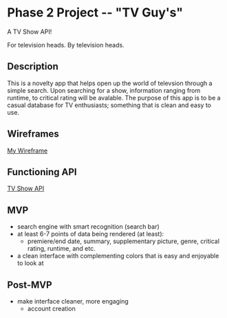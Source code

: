 # Phase 2 Project -- "TV Guy's"

A TV Show API! 

For television heads.
By television heads.

## Description

This is a novelty app that helps open up the world of televsion through a simple search. Upon searching for a show, information ranging from runtime, to critical rating will be avalable. The purpose of this app is to be a casual database for TV enthusiasts; something that is clean and easy to use.

## Wireframes

[My Wireframe](https://www.figma.com/file/RUe2lVgjE8A3L3TC65Aw2X/Powerup-(Copy)?node-id=0%3A1)

## Functioning API

[TV Show API](https://www.tvmaze.com/api)

## MVP

- search engine with smart recognition (search bar)
- at least 6-7 points of data being rendered (at least):
  - premiere/end date, summary, supplementary picture, genre, critical rating, runtime, and etc.
- a clean interface with complementing colors that is easy and enjoyable to look at

## Post-MVP

- make interface cleaner, more engaging 
  - account creation 
